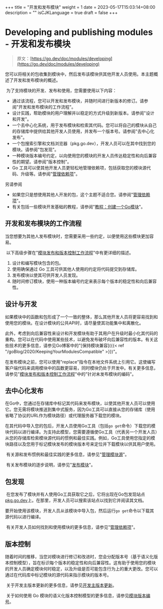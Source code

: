 +++
title = "开发和发布模块"
weight = 1
date = 2023-05-17T15:03:14+08:00
description = ""
isCJKLanguage = true
draft = false
+++
# Developing and publishing modules - 开发和发布模块

> 原文：[https://go.dev/doc/modules/developing](https://go.dev/doc/modules/developing)

​	您可以将相关的包收集到模块中，然后发布该模块供其他开发人员使用。本主题概述了开发和发布模块的概述。

​	为了支持模块的开发、发布和使用，您需要使用以下内容：

- 通过该流程，您可以开发和发布模块，并随时间进行新版本的修订。请参阅"开发和发布模块的工作流程"。 
- 设计实践，帮助模块的用户理解并以稳定的方式升级到新版本。请参阅"设计和开发"。 
- 一个去中心化系统，用于发布模块和检索其代码。您可以将自己的模块从自己的存储库中提供给其他开发人员使用，并发布一个版本号。请参阅"去中心化发布"。 
- 一个包搜索引擎和文档浏览器（pkg.go.dev），开发人员可以在其中找到您的模块。请参阅"包发现"。 
- 一种模块版本编号约定，以向使用您的模块的开发人员传达稳定性和向后兼容性的期望。请参阅"版本控制"。 
- Go 工具可以使其他开发人员更轻松地管理依赖项，包括获取您的模块源代码、升级等。请参阅"[管理依赖项](../../ManagingDependencies)"。 

另请参阅

- 如果您只是想使用其他人开发的包，这个主题不适合您。请参阅"[管理依赖项](../../ManagingDependencies)"。 
- 有关包括一些模块开发基础的教程，请参阅"[教程：创建一个Go模块](../../../GettingStarted/TutorialCreateAGoModule)"。 

## 开发和发布模块的工作流程 

​	当您想要为其他人发布模块时，您需要采用一些约定，以便使用这些模块更加容易。

​	以下高级步骤在"[模块发布和版本控制工作流程](../ModuleReleaseAndVersioningWorkflow)"中有更详细的描述。

1. 设计和编写模块包含的包。 
2. 使用确保通过 Go 工具可供其他人使用的约定将代码提交到存储库。 
3. 发布模块以使其可供开发人员发现。 
4. 随时间修订模块，使用一种版本编号约定来表示每个版本的稳定性和向后兼容性。

## 设计与开发

​	如果模块中的函数和包形成了一个一致的整体，那么其他开发人员将更容易找到和使用您的模块。在设计模块的公共API时，请尽量使其功能集中和离散化。

​	此外，考虑到向后兼容性来设计和开发模块有助于其用户在升级时最小化其代码的重构。您可以在代码中使用某些技术，以避免发布破坏向后兼容性的版本。有关这些技术的更多信息，请参见Go博客中的"[保持模块兼容]({{< ref "/goBlog/2020/KeepingYourModulesCompatible" >}})"。

​	在发布模块之前，您可以使用"replace"指令在本地文件系统上引用它。这使编写客户端代码来调用模块中的函数更容易，同时模块仍处于开发中。有关更多信息，请参见"[模块发布和版本控制工作流程](../ModuleReleaseAndVersioningWorkflow)"中的"针对未发布模块的编码"。

## 去中心化发布

​	在Go中，您通过在存储库中标记其代码来发布模块，以使其他开发人员可以使用它。您无需将模块推送到集中式服务，因为Go工具可以直接从您的存储库（使用省略了协议的URL作为模块路径）或代理服务器下载您的模块。

​	在其代码中导入您的包后，开发人员使用Go工具（包括`go get`命令）下载您的模块代码以进行编译。为支持此模型，您需要遵循使Go工具（代表另一个开发人员）从您的存储库检索模块源代码的惯例和最佳实践。例如，Go工具使用您指定的模块路径以及您用于标记模块发布的模块版本号来定位并下载模块以供其用户使用。

​	有关源和发布惯例和最佳实践的更多信息，请参见"[管理模块源](../ManagingModuleSource)"。

​	有关发布模块的逐步说明，请参见"[发布模块](../PublishingAModule)"。

## 包发现

​	在您发布了模块并有人使用Go工具获取它之后，它将出现在Go包发现站点[pkg.go.dev](https://pkg.go.dev/)上。在那里，开发人员可以搜索该站点以找到它并阅读其文档。

​	要开始使用该模块，开发人员从该模块中导入包，然后运行`go get`命令以下载其源代码以进行编译。

​	有关开发人员如何找到和使用模块的更多信息，请参见"[管理依赖项](../../ManagingDependencies)"。

## 版本控制

​	随着时间的推移，当您对模块进行修订和改进时，您会分配版本号（基于语义化版本控制模型），旨在标识每个版本的稳定性和向后兼容性。这有助于使用您的模块的开发人员确定模块何时稳定，以及升级是否可能包含行为上的重大更改。您可以通过在代码库中标记模块的源代码来指示模块的版本号。

​	关于开发主版本更新的更多信息，请参见[开发主版本更新](../DevelopingAmajorVersionUpdate)。

​	关于如何使用 Go 模块的语义化版本控制模型的更多信息，请参见[模块版本编号](../ModuleVersionNumbering)。